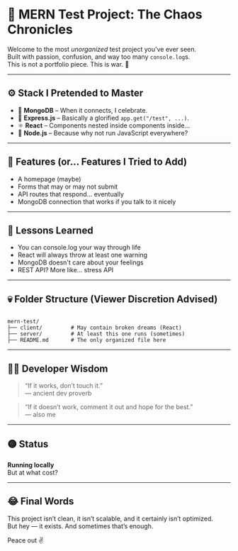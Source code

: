 # 🧪 MERN Test Project: The Chaos Chronicles

Welcome to the most *unorganized* test project you've ever seen.  
Built with passion, confusion, and way too many `console.log`s.  
This is not a portfolio piece. This is war. 😤

---

## ⚙️ Stack I Pretended to Master

- 🧠 **MongoDB** – When it connects, I celebrate.
- 🧵 **Express.js** – Basically a glorified `app.get("/test", ...)`.
- ⚛️ **React** – Components nested inside components inside...
- 🧠 **Node.js** – Because why not run JavaScript everywhere?

---

## 📌 Features (or... Features I Tried to Add)

- A homepage (maybe)
- Forms that may or may not submit
- API routes that respond... eventually
- MongoDB connection that works if you talk to it nicely

---

## 🧠 Lessons Learned

- You can console.log your way through life
- React will always throw at least one warning
- MongoDB doesn't care about your feelings
- REST API? More like... stress API

---

## 💀 Folder Structure (Viewer Discretion Advised)

```

mern-test/
├── client/         # May contain broken dreams (React)
├── server/         # At least this one runs (sometimes)
├── README.md       # The only organized file here

```

---

## 🧙‍♂️ Developer Wisdom

> “If it works, don’t touch it.”  
> — ancient dev proverb

> “If it doesn’t work, comment it out and hope for the best.”  
> — also me

---

## 🟡 Status

**Running locally**  
But at what cost?

---

## 😂 Final Words

This project isn’t clean, it isn’t scalable, and it certainly isn’t optimized.  
But hey — it exists. And sometimes that’s enough.

Peace out ✌️
